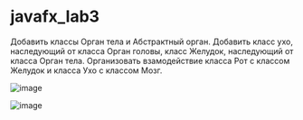 # javafx_lab3

Добавить классы Орган тела и Абстрактный орган.
Добавить класс ухо, наследующий от класса Орган головы, класс Желудок, наследующий от класса Орган тела. 
Организовать взамодействие класса Рот с классом Желудок и класса Ухо с классом Мозг.

![image](https://user-images.githubusercontent.com/60045519/111134314-8c424100-858c-11eb-8f84-bb83ffb4c643.png)

![image](https://user-images.githubusercontent.com/60045519/111134340-906e5e80-858c-11eb-8d05-82bcf7586a7f.png)
